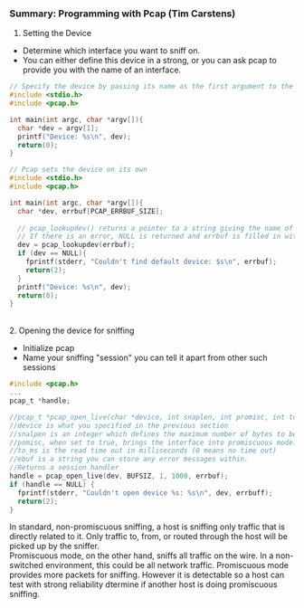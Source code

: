 ### Summary: Programming with Pcap (Tim Carstens)

1. Setting the Device
- Determine which interface you want to sniff on.
- You can either define this device in a strong, or you can ask pcap to provide you with the name of an interface.
```c
// Specify the device by passing its name as the first argument to the program
#include <stdio.h>
#include <pcap.h>

int main(int argc, char *argv[]){
  char *dev = argv[1];
  printf("Device: %s\n", dev);
  return(0);
}
```

```c
// Pcap sets the device on its own
#include <stdio.h>
#include <pcap.h>

int main(int argc, char *argv[]){
  char *dev, errbuf[PCAP_ERRBUF_SIZE];
  
  // pcap_lookupdev() returns a pointer to a string giving the name of a network device
  // If there is an error, NULL is returned and errbuf is filled in with an appropriate error message
  dev = pcap_lookupdev(errbuf);
  if (dev == NULL){
    fprintf(stderr, "Couldn't find default device: $s\n", errbuf);
    return(2);
  }
  printf("Device: %s\n", dev);
  return(0);
}
```

<br />
2. Opening the device for sniffing

- Initialize pcap
- Name your sniffing "session" you can tell it apart from other such sessions

```c
#include <pcap.h>
...
pcap_t *handle;

//pcap_t *pcap_open_live(char *device, int snaplen, int promisc, int to_ms, char *ebuf)
//device is what you specified in the previous section
//snalpen is an integer which defines the maximum number of bytes to be captured by pcap
//pomisc, when set to true, brings the interface into promiscuous mode. In specific cases, promiscuous mode's forcefully on.
//to_ms is the read time out in milliseconds (0 means no time out)
//ebuf is a string you can store any error messages within.
//Returns a session handler
handle = pcap_open_live(dev, BUFSIZ, 1, 1000, errbuf);
if (handle == NULL) {
  fprintf(stderr, "Couldn't open device %s: %s\n", dev, errbuff);
  return(2);
}
```
In standard, non-promiscuous sniffing, a host is sniffing only traffic that is directly related to it. 
Only traffic to, from, or routed through the host will be picked up by the sniffer.
<br />
Promiscuous mode, on the other hand, sniffs all traffic on the wire. In a non-switched environment, this could be all network traffic. Promiscuous mode provides more packets for sniffing. However it is detectable so a host can test with strong reliability dtermine if another host is doing promiscuous sniffing.
